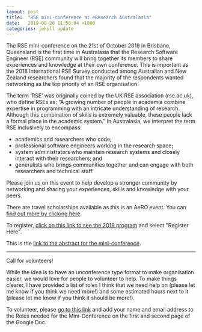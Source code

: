 ```yaml
---
layout: post
title:  "RSE mini-conference at eResearch Australasia"
date:   2019-08-20 11:50:04 +1000
categories: jekyll update
---
```


The RSE mini-conference on the 21st of October 2019 in Brisbane, Queensland is the first time in Australasia that the Research Software Engineer (RSE) community will bring
together its members to share experiences and knowledge at their own conference. This is important as the 2018
International RSE Survey conducted among Australian and New Zealand researchers found that the majority of the
respondents wanted networking as the top priority of an RSE organisation.

The term ‘RSE’ was originally coined by the UK RSE association (rse.ac.uk), who define RSEs as: “A growing number of
people in academia combine expertise in programming with an intricate understanding of research. Although this
combination of skills is extremely valuable, these people lack a formal place in the academic system.” In Australasia, we
interpret the term RSE inclusively to encompass:
- academics and researchers who code;
- professional software engineers working in the research space;
- system administrators who maintain research systems and closely interact with their researchers; and
- generalists who brings communities together and can engage with both researchers and technical staff.

Please join us on this event to help develop a stronger community by networking and sharing your experiences, skills and
knowledge with your peers. 

There are travel scholarships available as this is an AeRO event. You can [find out more by clicking here](http://aero.edu.au/fund/).

To register, [click on this link to see the 2019 program](https://conference.eresearch.edu.au/2019-program/) and select "Register Here".

This is the [link to the abstract for the mini-conference](https://conference.eresearch.edu.au/wp-content/uploads/2019/07/2019-eResearch-RSE-Mini-Conference.pdf).

------------------------------------------

Call for volunteers!

While the idea is to have an unconference type format to make organisation easier, we would love for people to volunteer to help. To make things clearer, I have provided a list of roles I think that we need help on (please let me know if you think we need more!) and some estimated hours next to it (please let me know if you think it should be more!).

To volunteer, please [go to this link](https://docs.google.com/document/d/1BAdBgRV8FNypmIagz_div1XnrNF0OajNj4kiC5uSgFk/edit?usp=sharing) and add your name and email address to the Roles needed for the Mini-Conference on the first and second page of the Google Doc.
